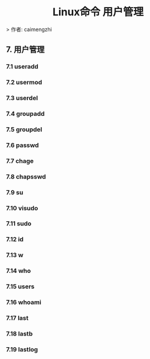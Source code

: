 <center><h1>Linux命令 用户管理</h1></center>
> 作者: caimengzhi


## 7. 用户管理

### 7.1 useradd

### 7.2 usermod

### 7.3 userdel

### 7.4 groupadd

### 7.5 groupdel

### 7.6 passwd

### 7.7 chage

### 7.8 chapsswd

### 7.9 su 

### 7.10 visudo

### 7.11 sudo 

### 7.12 id

### 7.13 w

### 7.14 who

### 7.15 users

### 7.16 whoami

### 7.17 last

### 7.18 lastb

### 7.19 lastlog

